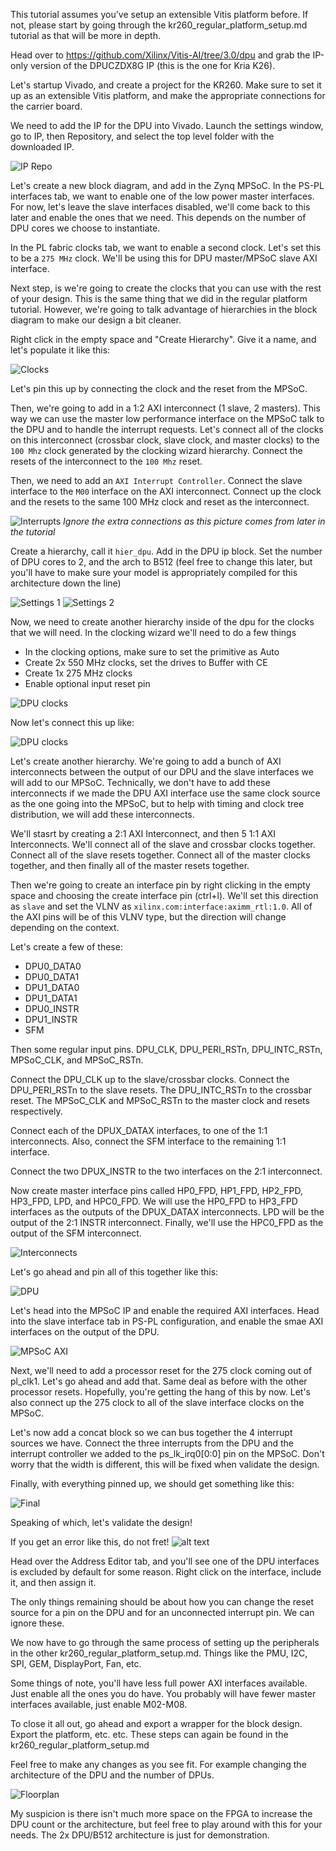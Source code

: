 This tutorial assumes you've setup an extensible Vitis platform before. If not, please start by going through the kr260_regular_platform_setup.md tutorial as that will be more in depth.

Head over to https://github.com/Xilinx/Vitis-AI/tree/3.0/dpu and grab the IP-only version of the DPUCZDX8G IP (this is the one for Kria K26).

Let's startup Vivado, and create a project for the KR260. Make sure to set it up as an extensible Vitis platform, and make the appropriate connections for the carrier board.

We need to add the IP for the DPU into Vivado. Launch the settings window, go to IP, then Repository, and select the top level folder with the downloaded IP.

![IP Repo](images/ip_repo.png)

Let's create a new block diagram, and add in the Zynq MPSoC. In the PS-PL interfaces tab, we want to enable one of the low power master interfaces. For now, let's leave the slave interfaces disabled, we'll come back to this later and enable the ones that we need. This depends on the number of DPU cores we choose to instantiate.

In the PL fabric clocks tab, we want to enable a second clock. Let's set this to be a `275 MHz` clock. We'll be using this for DPU master/MPSoC slave AXI interface.

Next step, is we're going to create the clocks that you can use with the rest of your design. This is the same thing that we did in the regular platform tutorial. However, we're going to talk advantage of hierarchies in the block diagram to make our design a bit cleaner.

Right click in the empty space and "Create Hierarchy". Give it a name, and let's populate it like this:

![Clocks](images/hier_extend_clocks.png)

Let's pin this up by connecting the clock and the reset from the MPSoC. 

Then, we're going to add in a 1:2 AXI interconnect (1 slave, 2 masters). This way we can use the master low performance interface on the MPSoC talk to the DPU and to handle the interrupt requests. Let's connect all of the clocks on this interconnect (crossbar clock, slave clock, and master clocks) to the `100 Mhz` clock generated by the clocking wizard hierarchy. Connect the resets of the interconnect to the `100 Mhz` reset. 

Then, we need to add an `AXI Interrupt Controller`. Connect the slave interface to the `M00` interface on the AXI interconnect. Connect up the clock and the resets to the same 100 MHz clock and reset as the interconnect.

![Interrupts](images/interrupt.png)
*Ignore the extra connections as this picture comes from later in the tutorial*

Create a hierarchy, call it `hier_dpu`. Add in the DPU ip block. Set the number of DPU cores to 2, and the arch to B512 (feel free to change this later, but you'll have to make sure your model is appropriately compiled for this architecture down the line)

![Settings 1](images/dpu-1.png)
![Settings 2](images/dpu-2.png)

Now, we need to create another hierarchy inside of the dpu for the clocks that we will need. In the clocking wizard we'll need to do a few things
- In the clocking options, make sure to set the primitive as Auto
- Create 2x 550 MHz clocks, set the drives to Buffer with CE
- Create 1x 275 MHz clocks
- Enable optional input reset pin

![DPU clocks](images/hier_dpu_clks.png)

Now let's connect this up like:

![DPU clocks](images/hier_dpu_clks_pinout.png)

Let's create another hierarchy. We're going to add a bunch of AXI interconnects between the output of our DPU and the slave interfaces we will add to our MPSoC. Technically, we don't have to add these interconnects if we made the DPU AXI interface use the same clock source as the one going into the MPSoC, but to help with timing and clock tree distribution, we will add these interconnects.

We'll stasrt by creating a 2:1 AXI Interconnect, and then 5 1:1 AXI Interconnects. We'll connect all of the slave and crossbar clocks together. Connect all of the slave resets together. Connect all of the master clocks together, and then finally all of the master resets together.

Then we're going to create an interface pin by right clicking in the empty space and choosing the create interface pin (ctrl+l). We'll set this direction as `slave` and set the VLNV as `xilinx.com:interface:aximm_rtl:1.0`. All of the AXI pins will be of this VLNV type, but the direction will change depending on the context.

Let's create a few of these:
- DPU0_DATA0
- DPU0_DATA1
- DPU1_DATA0
- DPU1_DATA1
- DPU0_INSTR
- DPU1_INSTR
- SFM

Then some regular input pins. DPU_CLK, DPU_PERI_RSTn, DPU_INTC_RSTn, MPSoC_CLK, and MPSoC_RSTn. 

Connect the DPU_CLK up to the slave/crossbar clocks. Connect the DPU_PERI_RSTn to the slave resets. The DPU_INTC_RSTn to the crossbar reset. The MPSoC_CLK and MPSoC_RSTn to the master clock and resets respectively.

Connect each of the DPUX_DATAX interfaces, to one of the 1:1 interconnects. Also, connect the SFM interface to the remaining 1:1 interface. 

Connect the two DPUX_INSTR to the two interfaces on the 2:1 interconnect.

Now create master interface pins called HP0_FPD, HP1_FPD, HP2_FPD, HP3_FPD, LPD, and HPC0_FPD. We will use the HP0_FPD to HP3_FPD interfaces as the outputs of the DPUX_DATAX interconnects. LPD will be the output of the 2:1 INSTR interconnect. Finally, we'll use the HPC0_FPD as the output of the SFM interconnect. 

![Interconnects](images/axi_interconnects.png)

Let's go ahead and pin all of this together like this:

![DPU](images/dpu_pinout.png)

Let's head into the MPSoC IP and enable the required AXI interfaces. Head into the slave interface tab in PS-PL configuration, and enable the smae AXI interfaces on the output of the DPU. 

![MPSoC AXI](images/mpsoc_axi.png)

Next, we'll need to add a processor reset for the 275 clock coming out of pl_clk1. Let's go ahead and add that. Same deal as before with the other processor resets. Hopefully, you're getting the hang of this by now. Let's also connect up the 275 clock to all of the slave interface clocks on the MPSoC. 

Let's now add a concat block so we can bus together the 4 interrupt sources we have. Connect the three interrupts from the DPU and the interrupt controller we added to the ps_lk_irq0[0:0] pin on the MPSoC. Don't worry that the width is different, this will be fixed when validate the design.

Finally, with everything pinned up, we should get something like this:

![Final](images/final_pinout.png)

Speaking of which, let's validate the design!

If you get an error like this, do not fret!
![alt text](images/errors.png)

Head over the Address Editor tab, and you'll see one of the DPU interfaces is excluded by default for some reason. Right click on the interface, include it, and then assign it.

The only things remaining should be about how you can change the reset source for a pin on the DPU and for an unconnected interrupt pin. We can ignore these.

We now have to go through the same process of setting up the peripherals in the other kr260_regular_platform_setup.md. Things like the PMU, I2C, SPI, GEM, DisplayPort, Fan, etc.

Some things of note, you'll have less full power AXI interfaces available. Just enable all the ones you do have. You probably will have fewer master interfaces available, just enable M02-M08. 

To close it all out, go ahead and export a wrapper for the block design. Export the platform, etc. etc. These steps can again be found in the kr260_regular_platform_setup.md

Feel free to make any changes as you see fit. For example changing the architecture of the DPU and the number of DPUs.

![Floorplan](images/floorplan.png)

My suspicion is there isn't much more space on the FPGA to increase the DPU count or the architecture, but feel free to play around with this for your needs. The 2x DPU/B512 architecture is just for demonstration.
